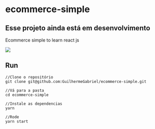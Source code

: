 # ecommerce-simple
## Esse projeto ainda está em desenvolvimento 
Ecommerce simple to learn react js

<image src="./ecommerce-simple/ecommerce-ronaldo/home.jpeg"/>

## Run
```
//Clone o repositório
git clone git@github.com:GuilhermeGabriel/ecommerce-simple.git

//Vá para a pasta
cd ecommerce-simple

//Instale as dependencias
yarn

//Rode
yarn start

```

